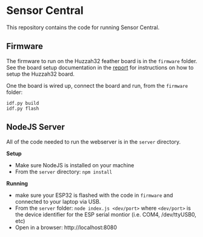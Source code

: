 # Sensor Central

This repository contains the code for running Sensor Central. 


## Firmware

The firmware to run on the Huzzah32 feather board is in the `firmware` folder.  See the 
board setup documentation in the [report](../report.md) for instructions on how to setup 
the Huzzah32 board.

One the board is wired up, connect the board and run, from the `firmware` folder:

```
idf.py build
idf.py flash
```


## NodeJS Server

All of the code needed to run the webserver is in the `server` directory.

**Setup**

* Make sure NodeJS is installed on your machine
* From the `server` directory: `npm install`


**Running**

* make sure your ESP32 is flashed with the code in `firmware` and 
   connected to your laptop via USB. 
* From the `server` folder: `node index.js <dev/port>` where `<dev/port>` is 
  the device identifier for the ESP serial montior (i.e. COM4, /dev/ttyUSB0, etc)
* Open in a browser: http://localhost:8080

